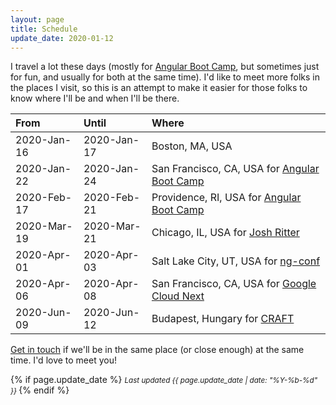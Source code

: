 ```yaml
---
layout: page
title: Schedule
update_date: 2020-01-12
---
```


I travel a lot these days (mostly for [Angular Boot Camp](http://angularbootcamp.com/), but sometimes just for fun, and usually for both at the same time). I'd like to meet more folks in the places I visit, so this is an attempt to make it easier for those folks to know where I'll be and when I'll be there.

| From        | Until       | Where
|:------------|:------------|:-
| 2020-Jan-16 | 2020-Jan-17 | Boston, MA, USA
| 2020-Jan-22 | 2020-Jan-24 | San Francisco, CA, USA for [Angular Boot Camp](http://angularbootcamp.com/)
| 2020-Feb-17 | 2020-Feb-21 | Providence, RI, USA for [Angular Boot Camp](http://angularbootcamp.com/)
| 2020-Mar-19 | 2020-Mar-21 | Chicago, IL, USA for [Josh Ritter](https://www.joshritter.com/)
| 2020-Apr-01 | 2020-Apr-03 | Salt Lake City, UT, USA for [ng-conf](https://www.ng-conf.org)
| 2020-Apr-06 | 2020-Apr-08 | San Francisco, CA, USA for [Google Cloud Next](https://cloud.withgoogle.com/next/sf/)
| 2020-Jun-09 | 2020-Jun-12 | Budapest, Hungary for [CRAFT](https://craft-conf.com/)

[Get in touch](/contact/) if we'll be in the same place (or close enough) at the same time. I'd love to meet you!

{% if page.update_date %}
  <small>
    *Last updated {{ page.update_date | date: "%Y-%b-%d" }}*
  </small>
{% endif %}
